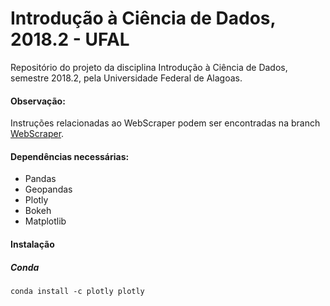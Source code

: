 # Introdução à Ciência de Dados, 2018.2 - UFAL
Repositório do projeto da disciplina Introdução à Ciência de Dados, semestre 2018.2, pela Universidade Federal de Alagoas. 

#### Observação:
Instruções relacionadas ao WebScraper podem ser encontradas na branch [WebScraper](https://github.com/victoraccete/ICD_20182/tree/webScraper).

#### Dependências necessárias:
- Pandas
- Geopandas
- Plotly
- Bokeh
- Matplotlib
#### Instalação
##### Conda
```
conda install -c plotly plotly 
```
